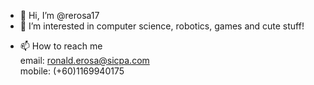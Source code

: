- 👋 Hi, I’m @rerosa17
- 👀 I’m interested in computer science, robotics, games and cute stuff!
<!---
- 🌱 I’m currently learning 
- 💞️ I’m looking to collaborate on ...
--->
- 📫 How to reach me  
  email:   ronald.erosa@sicpa.com  
  mobile:  (+60)1169940175  
<!---
     [Website](http://www.thecasualdev.net/)  
     [LinkedIn](https://www.linkedin.com/in/rondace)  
     [Twitter](https://twitter.com/the_casual_dev)
--->  
     

<!---
rerosa17/rerosa17 is a ✨ special ✨ repository because its `README.md` (this file) appears on your GitHub profile.
You can click the Preview link to take a look at your changes.
--->
